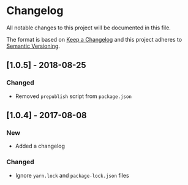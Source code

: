# Changelog

All notable changes to this project will be documented in this file.

The format is based on [Keep a Changelog](http://keepachangelog.com/en/1.0.0/) and this project adheres to [Semantic Versioning](http://semver.org/spec/v2.0.0.html).

## [1.0.5] - 2018-08-25

### Changed

- Removed `prepublish` script from `package.json`

## [1.0.4] - 2017-08-08

### New

- Added a changelog

### Changed

- Ignore `yarn.lock` and `package-lock.json` files
